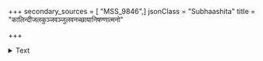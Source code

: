 +++
secondary_sources = [ "MSS_9846",]
jsonClass = "Subhaashita"
title = "कालिन्दीजलकुञ्जवञ्जुलवनच्छायानिषण्णात्मनो"

+++

<details><summary>Text</summary>

कालिन्दीजलकुञ्जवञ्जुलवनच्छायानिषण्णात्मनो राधाबद्धनवानुरागरसिकस्योत्कण्ठितं गायतः।  
तत्पायादपरिस्खलज्जलरुहापीडं कलस्पृङ्नत- ग्रीवोत्तानितकर्णतर्णककुलैराकर्ण्यमानं हरेः॥
</details>
